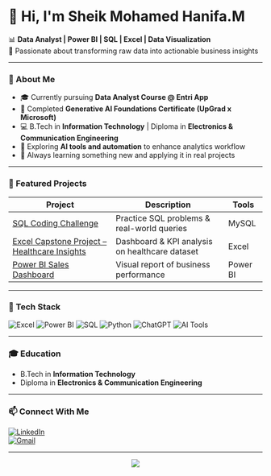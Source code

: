 # 👋 Hi, I'm Sheik Mohamed Hanifa.M  

📊 **Data Analyst | Power BI | SQL | Excel | Data Visualization**  
🎯 Passionate about transforming raw data into actionable business insights  

---

### 🚀 About Me  
- 🎓  Currently pursuing **Data Analyst Course @ Entri App**  
- 🧠  Completed **Generative AI Foundations Certificate (UpGrad x Microsoft)**  
- 💻  B.Tech in **Information Technology** | Diploma in **Electronics & Communication Engineering**  
- 🤖  Exploring **AI tools and automation** to enhance analytics workflow  
- 🌱  Always learning something new and applying it in real projects  

---

### 💼 Featured Projects  

| Project | Description | Tools |
|----------|--------------|-------|
| [SQL Coding Challenge](https://github.com/mhanifa97/sql-coding-challenge) | Practice SQL problems & real-world queries | MySQL |
| [Excel Capstone Project – Healthcare Insights](https://drive.google.com/drive/folders/1yFssY-kzfjXBQuKtCFHnT6_XdPxPuwJ4?usp=drive_link) | Dashboard & KPI analysis on healthcare dataset | Excel |
| [Power BI Sales Dashboard](#) | Visual report of business performance | Power BI |

---

### 🧠 Tech Stack  

![Excel](https://img.shields.io/badge/Excel-217346?style=for-the-badge&logo=microsoft-excel&logoColor=white)
![Power BI](https://img.shields.io/badge/PowerBI-F2C811?style=for-the-badge&logo=power-bi&logoColor=black)
![SQL](https://img.shields.io/badge/SQL-00758F?style=for-the-badge&logo=mysql&logoColor=white)
![Python](https://img.shields.io/badge/Python-3776AB?style=for-the-badge&logo=python&logoColor=white)
![ChatGPT](https://img.shields.io/badge/ChatGPT-74AA9C?style=for-the-badge&logo=openai&logoColor=white)
![AI Tools](https://img.shields.io/badge/AI_Tools-1D1D1D?style=for-the-badge&logo=artstation&logoColor=white)

---

### 🎓 Education  
- B.Tech in **Information Technology**  
- Diploma in **Electronics & Communication Engineering**

---

### 📫 Connect With Me  
[![LinkedIn](https://img.shields.io/badge/LinkedIn-blue?style=flat&logo=linkedin)](https://www.linkedin.com/in/sheik-mohamed-hanifa-m-a060671b)  
[![Gmail](https://img.shields.io/badge/Email-D14836?style=flat&logo=gmail&logoColor=white)](mailto:mhanifa97@gmail.com)  

---

<p align="center">
  <img src="https://github-readme-stats.vercel.app/api?username=mhanifa97&show_icons=true&theme=default" />
</p>
